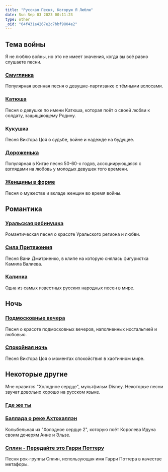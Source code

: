 ```yaml
---
title: "Русская Песня, Которую Я Люблю"
date: Sun Sep 03 2023 00:11:23
type: other
_oid: "64f431a4267e2c7bbf9804e2"
---
```

## Тема войны

Я не люблю войны, но это не имеет значения, когда вы всё равно слушаете
песни.

### [Смуглянка](https://www.youtube.com/watch?v=jD7OyiA1l8A&ab_channel=%D0%A1%D0%B0%D1%88%D0%B0%D0%9A%D0%B2%D0%B0%D1%88%D0%B5%D0%BD%D0%B0%D1%8F)

Популярная военная песня о девушке-партизанке с тёмными волосами.

### [Катюша](https://www.youtube.com/watch?v=7J__ZdvsZaE&pp=ygUIa2F0eXVzaGE%3D&ab_channel=JamesWhittle)

Песня о девушке по имени Катюша, которая поёт о своей любви к солдату,
защищающему Родину.

### [Кукушка](https://www.youtube.com/watch?v=fuPX8mjeb-E&ab_channel=StarPro)

Песня Виктора Цоя о судьбе, войне и надежде на будущее.

### [Дороженька](https://www.youtube.com/watch?v=jJ9wxAcv180&ab_channel=SongSong)

Популярная в Китае песня 50-60-х годов, ассоциирующаяся с взглядами на
любовь у молодых девушек того времени.

### [Женщины в форме](https://www.youtube.com/watch?v=tDz2jYdDN_I&ab_channel=armavir41003)

Песня о мужестве и вкладе женщин во время войны.

## Романтика

### [Уральская рябинушка](https://www.youtube.com/watch?v=7groomUEzzw&ab_channel=BasileM)

Романтическая песня о красоте Уральского региона и любви.

### [Сила Притяжения](https://www.youtube.com/watch?v=VGv_8vSL-30&ab_channel=%D0%92%D0%B0%D0%BD%D1%8F%D0%94%D0%BC%D0%B8%D1%82%D1%80%D0%B8%D0%B5%D0%BD%D0%BA%D0%BE)

Песня Вани Дмитриенко, в клипе на которую снялась фигуристка Камила
Валиева.

### [Калинка](https://www.youtube.com/watch?v=DuITc-FMN58&ab_channel=AlexandrovEnsemble-Topic)

Одна из самых известных русских народных песен в мире.

## Ночь

### [Подмосковные вечера](https://www.youtube.com/watch?v=uqccaYkr0E8&ab_channel=ComradePhantasm)

Песня о красоте подмосковных вечеров, наполненных ностальгией и любовью.

### [Спокойная ночь](https://www.youtube.com/watch?v=mKabUOMlsIE&ab_channel=%D0%A1%D0%B0%D1%88%D0%B0%D0%9A%D0%B2%D0%B0%D1%88%D0%B5%D0%BD%D0%B0%D1%8F)

Песня Виктора Цоя о моментах спокойствия в хаотичном мире.

## Некоторые другие

Мне нравится \"Холодное сердце\", мультфильм Disney. Некоторые песни
звучат довольно хорошо на русском языке.

### [Где же ты](https://www.youtube.com/watch?v=abZdwtWkXwA&ab_channel=DisneyMusicRussiaVEVO)

### [Баллада о реке Ахтохаллэн](https://www.youtube.com/watch?v=t_hyXhwF8As&ab_channel=DisneyMusicRussiaVEVO)

Колыбельная из \"Холодное сердце 2\", которую поёт Королева Идуна своим
дочерям Анне и Эльзе.

### [Сплин - Передайте это Гарри Поттеру](https://www.youtube.com/watch?v=gWq3Y0Wwtqg)

Песня рок-группы Сплин, использующая имя Гарри Поттера в качестве
метафоры.
